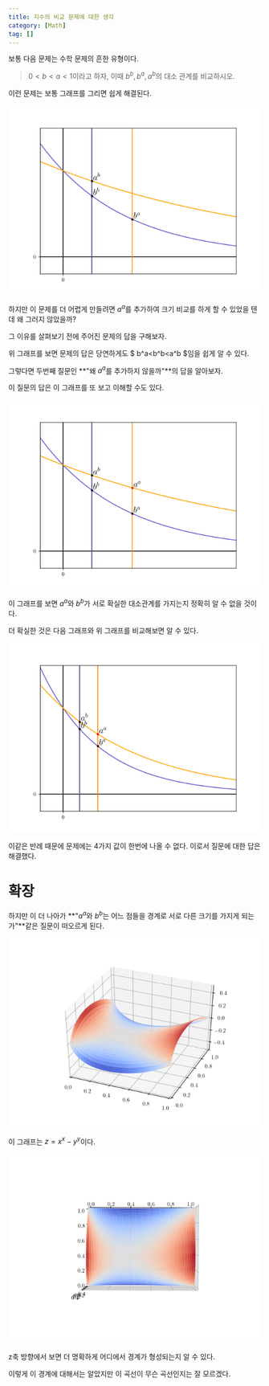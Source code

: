 ```yaml
---
title: 지수의 비교 문제에 대한 생각
category: [Math]
tag: []
---
```


보통 다음 문제는 수학 문제의 흔한 유형이다.

>
> $0 < b < a < 1$이라고 하자, 이때 $b^b,\,b^a,\,a^b$의 대소 관계를 비교하시오.
>

이런 문제는 보통 그래프를 그리면 쉽게 해결된다.

![fig1](/assets/img/2021-03-22-compare_xx_yy-fig1.png)

하지만 이 문제를 더 어렵게 만들려면 $a^a$를 추가하여 크기 비교를 하게 할 수 있었을 텐데 왜 그러지 않았을까?

그 이유를 살펴보기 전에 주어진 문제의 답을 구해보자.

위 그래프를 보면 문제의 답은 당연하게도 $ b^a<b^b<a^b $임을 쉽게 알 수 있다.

그렇다면 두번째 질문인 **"왜 $a^a$를 추가하지 않을까"**의 답을 알아보자.

이 질문의 답은 이 그래프를 또 보고 이해할 수도 있다.

![fig2](/assets/img/2021-03-22-compare_xx_yy-fig2.png)

이 그래프를 보면 $a^a$와 $b^b$가 서로 확실한 대소관계를 가지는지 정확히 알 수 없을 것이다.

더 확실한 것은 다음 그래프와 위 그래프를 비교해보면 알 수 있다.

![fig3](/assets/img/2021-03-22-compare_xx_yy-fig3.png)

이같은 반례 때문에 문제에는 4가지 값이 한번에 나올 수 없다. 이로서 질문에 대한 답은 해결했다.

# 확장
하지만 이 더 나아가 **"$a^a$와 $b^b$는 어느 점들을 경계로 서로 다른 크기를 가지게 되는가"**같은 질문이 떠오르게 된다.

![fig4](/assets/img/2021-03-22-compare_xx_yy-fig4.png)

이 그래프는 $z=x^x-y^y$이다.

![fig5](/assets/img/2021-03-22-compare_xx_yy-fig5.png)

z축 방향에서 보면 더 명확하게 어디에서 경계가 형성되는지 알 수 있다.

이렇게 이 경계에 대해서는 알았지만 이 곡선이 무슨 곡선인지는 잘 모르겠다.
